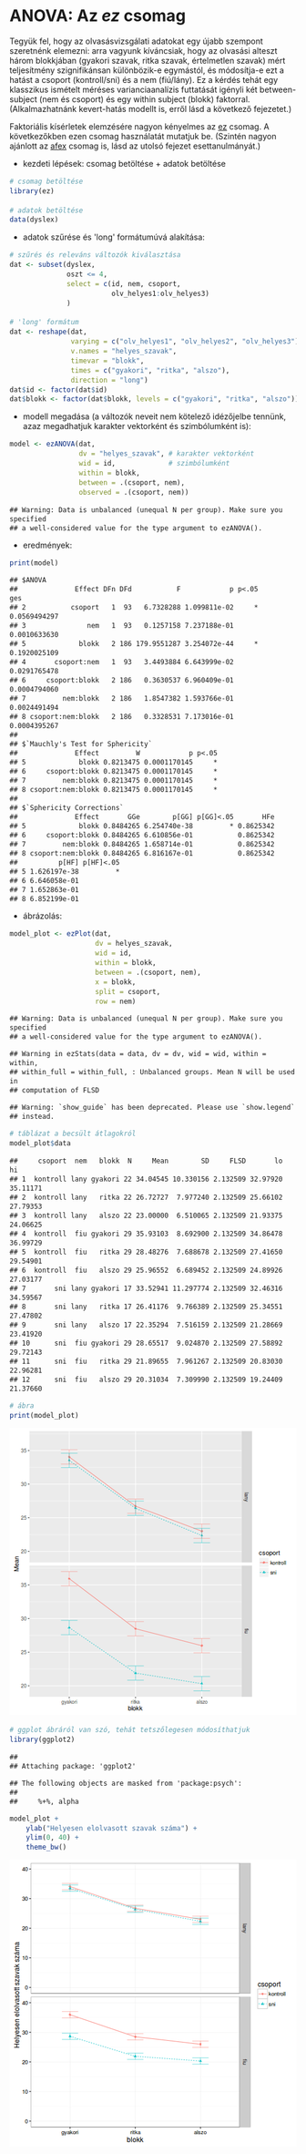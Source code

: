 # ANOVA: Az *ez* csomag

Tegyük fel, hogy az olvasásvizsgálati adatokat egy újabb szempont szeretnénk elemezni: arra vagyunk kíváncsiak, hogy az olvasási alteszt három blokkjában 
(gyakori szavak, ritka szavak, értelmetlen szavak) mért teljesítmény szignifikánsan különbözik-e egymástól, és módosítja-e ezt a hatást a csoport (kontroll/sni) és a nem (fiú/lány). Ez a kérdés tehát egy klasszikus ismételt méréses varianciaanalízis futtatását igényli két between-subject (nem és csoport) és egy within subject (blokk) faktorral. (Alkalmazhatnánk kevert-hatás modellt is, erről lásd a következő fejezetet.)

Faktoriális kísérletek elemzésére nagyon kényelmes az [ez](https://cran.r-project.org/web/packages/ez/index.html) csomag. A következőkben ezen csomag használatát mutatjuk be. (Szintén nagyon ajánlott az [afex](https://cran.r-project.org/web/packages/afex/index.html) csomag is, lásd az utolsó fejezet esettanulmányát.)

- kezdeti lépések: csomag betöltése + adatok betöltése

```r
# csomag betöltése
library(ez)

# adatok betöltése
data(dyslex)
```

- adatok szűrése és 'long' formátumúvá alakítása:

```r
# szűrés és releváns változók kiválasztása
dat <- subset(dyslex, 
              oszt <= 4, 
              select = c(id, nem, csoport,
                         olv_helyes1:olv_helyes3)
              )

# 'long' formátum
dat <- reshape(dat, 
               varying = c("olv_helyes1", "olv_helyes2", "olv_helyes3"),
               v.names = "helyes_szavak",
               timevar = "blokk", 
               times = c("gyakori", "ritka", "alszo"),
               direction = "long")
dat$id <- factor(dat$id)
dat$blokk <- factor(dat$blokk, levels = c("gyakori", "ritka", "alszo"))
```

- modell megadása (a változók neveit nem kötelező idézőjelbe tennünk, azaz megadhatjuk karakter vektorként és szimbólumként is): 

```r
model <- ezANOVA(dat, 
                 dv = "helyes_szavak", # karakter vektorként
                 wid = id,             # szimbólumként
                 within = blokk,
                 between = .(csoport, nem),
                 observed = .(csoport, nem))
```

```
## Warning: Data is unbalanced (unequal N per group). Make sure you specified
## a well-considered value for the type argument to ezANOVA().
```

- eredmények:

```r
print(model)
```

```
## $ANOVA
##              Effect DFn DFd           F            p p<.05          ges
## 2           csoport   1  93   6.7328288 1.099811e-02     * 0.0569494297
## 3               nem   1  93   0.1257158 7.237188e-01       0.0010633630
## 5             blokk   2 186 179.9551287 3.254072e-44     * 0.1920025109
## 4       csoport:nem   1  93   3.4493884 6.643999e-02       0.0291765478
## 6     csoport:blokk   2 186   0.3630537 6.960409e-01       0.0004794060
## 7         nem:blokk   2 186   1.8547382 1.593766e-01       0.0024491494
## 8 csoport:nem:blokk   2 186   0.3328531 7.173016e-01       0.0004395267
## 
## $`Mauchly's Test for Sphericity`
##              Effect         W            p p<.05
## 5             blokk 0.8213475 0.0001170145     *
## 6     csoport:blokk 0.8213475 0.0001170145     *
## 7         nem:blokk 0.8213475 0.0001170145     *
## 8 csoport:nem:blokk 0.8213475 0.0001170145     *
## 
## $`Sphericity Corrections`
##              Effect       GGe        p[GG] p[GG]<.05       HFe
## 5             blokk 0.8484265 6.254740e-38         * 0.8625342
## 6     csoport:blokk 0.8484265 6.610856e-01           0.8625342
## 7         nem:blokk 0.8484265 1.658714e-01           0.8625342
## 8 csoport:nem:blokk 0.8484265 6.816167e-01           0.8625342
##          p[HF] p[HF]<.05
## 5 1.626197e-38         *
## 6 6.646058e-01          
## 7 1.652863e-01          
## 8 6.852199e-01
```

- ábrázolás:

```r
model_plot <- ezPlot(dat, 
                     dv = helyes_szavak, 
                     wid = id, 
                     within = blokk,
                     between = .(csoport, nem), 
                     x = blokk, 
                     split = csoport, 
                     row = nem)
```

```
## Warning: Data is unbalanced (unequal N per group). Make sure you specified
## a well-considered value for the type argument to ezANOVA().
```

```
## Warning in ezStats(data = data, dv = dv, wid = wid, within = within,
## within_full = within_full, : Unbalanced groups. Mean N will be used in
## computation of FLSD
```

```
## Warning: `show_guide` has been deprecated. Please use `show.legend`
## instead.
```

```r
# táblázat a becsült átlagokról
model_plot$data
```

```
##     csoport  nem   blokk  N     Mean        SD     FLSD       lo       hi
## 1  kontroll lany gyakori 22 34.04545 10.330156 2.132509 32.97920 35.11171
## 2  kontroll lany   ritka 22 26.72727  7.977240 2.132509 25.66102 27.79353
## 3  kontroll lany   alszo 22 23.00000  6.510065 2.132509 21.93375 24.06625
## 4  kontroll  fiu gyakori 29 35.93103  8.692900 2.132509 34.86478 36.99729
## 5  kontroll  fiu   ritka 29 28.48276  7.688678 2.132509 27.41650 29.54901
## 6  kontroll  fiu   alszo 29 25.96552  6.689452 2.132509 24.89926 27.03177
## 7       sni lany gyakori 17 33.52941 11.297774 2.132509 32.46316 34.59567
## 8       sni lany   ritka 17 26.41176  9.766389 2.132509 25.34551 27.47802
## 9       sni lany   alszo 17 22.35294  7.516159 2.132509 21.28669 23.41920
## 10      sni  fiu gyakori 29 28.65517  9.024870 2.132509 27.58892 29.72143
## 11      sni  fiu   ritka 29 21.89655  7.961267 2.132509 20.83030 22.96281
## 12      sni  fiu   alszo 29 20.31034  7.309990 2.132509 19.24409 21.37660
```

```r
# ábra
print(model_plot)
```

![plot of chunk ezplot](figure/ezplot-1.png)

```r
# ggplot ábráról van szó, tehát tetszőlegesen módosíthatjuk
library(ggplot2)
```

```
## 
## Attaching package: 'ggplot2'
```

```
## The following objects are masked from 'package:psych':
## 
##     %+%, alpha
```

```r
model_plot + 
    ylab("Helyesen elolvasott szavak száma") + 
    ylim(0, 40) + 
    theme_bw()
```

![plot of chunk ezplot](figure/ezplot-2.png)

